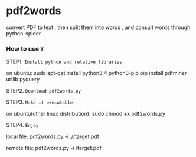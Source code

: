 # pdf2words
convert PDF to text , then split them into words , and consult words through python-spider

### How to use ?
STEP1. `Install python and relative libraries`

on ubuntu:
    sudo apt-get install python3.4 python3-pip
    pip install pdfminer urllib pyquery

STEP2. `Download pdf2words.py`

STEP3. `Make it executable`

on ubuntu(other linux distribution):
    sudo chmod +x pdf2words.py

STEP4. `Enjoy`

local file:
  pdf2words.py -i ./<relative path>/target.pdf

remote file:
  pdf2words.py -i <URL path>/target.pdf
